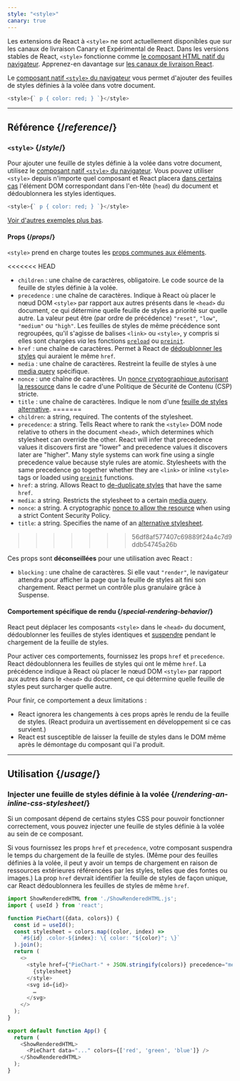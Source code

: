 ```yaml
---
style: "<style>"
canary: true
---
```


<Canary>

Les extensions de React à `<style>` ne sont actuellement disponibles que sur les canaux de livraison Canary et Expérimental de React. Dans les versions stables de React, `<style>` fonctionne comme [le composant HTML natif du navigateur](/reference/react-dom/components#all-html-components). Apprenez-en davantage sur [les canaux de livraison React](/community/versioning-policy#all-release-channels).

</Canary>

<Intro>

Le [composant natif `<style>` du navigateur](https://developer.mozilla.org/fr/docs/Web/HTML/Element/style) vous permet d'ajouter des feuilles de styles définies à la volée dans votre document.

```js
<style>{` p { color: red; } `}</style>
```

</Intro>

<InlineToc />

---

## Référence {/*reference*/}

### `<style>` {/*style*/}

Pour ajouter une feuille de styles définie à la volée dans votre document, utilisez le [composant natif `<style>` du navigateur](https://developer.mozilla.org/fr/docs/Web/HTML/Element/style). Vous pouvez utiliser `<style>` depuis n'importe quel composant et React placera [dans certains cas](#special-rendering-behavior) l'élément DOM correspondant dans l'en-tête (`head`) du document et dédoublonnera les styles identiques.

```js
<style>{` p { color: red; } `}</style>
```

[Voir d'autres exemples plus bas](#usage).

#### Props {/*props*/}

`<style>` prend en charge toutes les [props communes aux éléments](/reference/react-dom/components/common#props).

<<<<<<< HEAD
* `children` : une chaîne de caractères, obligatoire. Le code source de la feuille de styles définie à la volée.
* `precedence` : une chaîne de caractères. Indique à React où placer le nœud DOM `<style>` par rapport aux autres présents dans le `<head>` du document, ce qui détermine quelle feuille de styles a priorité sur quelle autre. La valeur peut être (par ordre de précédence) `"reset"`, `"low"`, `"medium"` ou `"high"`. Les feuilles de styles de même précédence sont regroupées, qu'il s'agisse de balises `<link>` ou `<style>`, y compris si elles sont chargées *via* les fonctions [`preload`](/reference/react-dom/preload) ou [`preinit`](/reference/react-dom/preinit).
* `href` : une chaîne de caractères. Permet à React de [dédoublonner les styles](#special-rendering-behavior) qui auraient le même `href`.
* `media` : une chaîne de caractères. Restreint la feuille de styles à une [media query](https://developer.mozilla.org/fr/docs/Web/CSS/CSS_media_queries/Using_media_queries) spécifique.
* `nonce` : une chaîne de caractères. Un [nonce cryptographique autorisant la ressource](https://developer.mozilla.org/fr/docs/Web/HTML/Global_attributes/nonce) dans le cadre d'une Politique de Sécurité de Contenu (CSP) stricte.
* `title` : une chaîne de caractères. Indique le nom d'une [feuille de styles alternative](https://developer.mozilla.org/fr/docs/Web/CSS/Alternative_style_sheets).
=======
* `children`: a string, required. The contents of the stylesheet.
* `precedence`: a string. Tells React where to rank the `<style>` DOM node relative to others in the document `<head>`, which determines which stylesheet can override the other. React will infer that precedence values it discovers first are "lower" and precedence values it discovers later are "higher". Many style systems can work fine using a single precedence value because style rules are atomic. Stylesheets with the same precedence go together whether they are `<link>` or inline `<style>` tags or loaded using [`preinit`](/reference/react-dom/preinit) functions.
* `href`: a string. Allows React to [de-duplicate styles](#special-rendering-behavior) that have the same `href`.
* `media`: a string. Restricts the stylesheet to a certain [media query](https://developer.mozilla.org/en-US/docs/Web/CSS/CSS_media_queries/Using_media_queries).
* `nonce`: a string. A cryptographic [nonce to allow the resource](https://developer.mozilla.org/en-US/docs/Web/HTML/Global_attributes/nonce) when using a strict Content Security Policy.
* `title`: a string. Specifies the name of an [alternative stylesheet](https://developer.mozilla.org/en-US/docs/Web/CSS/Alternative_style_sheets).
>>>>>>> 56df8af577407c69889f24a4c7d9ddb54745a26b

Ces props sont **déconseillées** pour une utilisation avec React :

* `blocking` : une chaîne de caractères. Si elle vaut `"render"`, le navigateur attendra pour afficher la page que la feuille de styles ait fini son chargement.  React permet un contrôle plus granulaire grâce à Suspense.

#### Comportement spécifique de rendu {/*special-rendering-behavior*/}

React peut déplacer les composants `<style>` dans le `<head>` du document, dédoublonner les feuilles de styles identiques et [suspendre](/reference/react/Suspense) pendant le chargement de la feuille de styles.

Pour activer ces comportements, fournissez les props `href` et `precedence`.  React dédoublonnera les feuilles de styles qui ont le même `href`.  La précédence indique à React où placer le nœud DOM `<style>` par rapport aux autres dans le `<head>` du document, ce qui détermine quelle feuille de styles peut surcharger quelle autre.

Pour finir, ce comportement a deux limitations :

* React ignorera les changements à ces props après le rendu de la feuille de styles. (React produira un avertissement en développement si ce cas survient.)
* React est susceptible de laisser la feuille de styles dans le DOM même après le démontage du composant qui l'a produit.

---

## Utilisation {/*usage*/}

### Injecter une feuille de styles définie à la volée {/*rendering-an-inline-css-stylesheet*/}

Si un composant dépend de certains styles CSS pour pouvoir fonctionner correctement, vous pouvez injecter une feuille de styles définie à la volée au sein de ce composant.

Si vous fournissez les props `href` et `precedence`,  votre composant suspendra le temps du chargement de la feuille de styles. (Même pour des feuilles définies à la volée, il peut y avoir un temps de chargement en raison de ressources extérieures référencées par les styles, telles que des fontes ou images.)  La prop `href` devrait identifier la feuille de styles de façon unique, car React dédoublonnera les feuilles de styles de même `href`.

<SandpackWithHTMLOutput>

```js src/App.js active
import ShowRenderedHTML from './ShowRenderedHTML.js';
import { useId } from 'react';

function PieChart({data, colors}) {
  const id = useId();
  const stylesheet = colors.map((color, index) =>
    `#${id} .color-${index}: \{ color: "${color}"; \}`
  ).join();
  return (
    <>
      <style href={"PieChart-" + JSON.stringify(colors)} precedence="medium">
        {stylesheet}
      </style>
      <svg id={id}>
        …
      </svg>
    </>
  );
}

export default function App() {
  return (
    <ShowRenderedHTML>
      <PieChart data="..." colors={['red', 'green', 'blue']} />
    </ShowRenderedHTML>
  );
}
```

</SandpackWithHTMLOutput>
